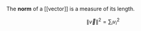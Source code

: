 The **norm** of a [[vector]] is a measure of its length.

$$
\lVert \vec{v} \rVert^2 = \sum_{i} v_i^2 
$$
